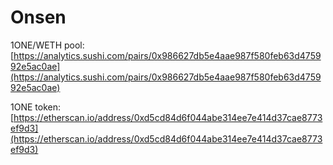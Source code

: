 # Onsen



1ONE/WETH pool: [https://analytics.sushi.com/pairs/0x986627db5e4aae987f580feb63d475992e5ac0ae](https://analytics.sushi.com/pairs/0x986627db5e4aae987f580feb63d475992e5ac0ae)

1ONE token: [https://etherscan.io/address/0xd5cd84d6f044abe314ee7e414d37cae8773ef9d3](https://etherscan.io/address/0xd5cd84d6f044abe314ee7e414d37cae8773ef9d3)

